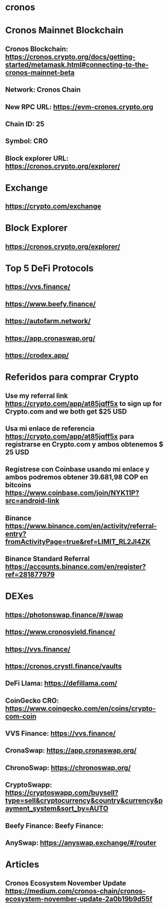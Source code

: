 # cronos

# Cronos Mainnet  Blockchain
## Cronos Blockchain: https://cronos.crypto.org/docs/getting-started/metamask.html#connecting-to-the-cronos-mainnet-beta
## Network: Cronos Chain 
## New RPC URL: https://evm-cronos.crypto.org 
## Chain ID: 25 
## Symbol: CRO 
## Block explorer URL: https://cronos.crypto.org/explorer/ 
# Exchange
## https://crypto.com/exchange
# Block Explorer 
## https://cronos.crypto.org/explorer/
# Top 5 DeFi Protocols
## https://vvs.finance/
## https://www.beefy.finance/
## https://autofarm.network/
## https://app.cronaswap.org/
## https://crodex.app/
# Referidos para comprar Crypto
## Use my referral link https://crypto.com/app/at85jqff5x to sign up for Crypto.com and we both get $25 USD 
## Usa mi enlace de referencia https://crypto.com/app/at85jqff5x para registrarse en Crypto.com y ambos obtenemos $ 25 USD
## Regístrese con Coinbase usando mi enlace y ambos podremos obtener 39.681,98 COP en bitcoins https://www.coinbase.com/join/NYK11P?src=android-link
## Binance https://www.binance.com/en/activity/referral-entry?fromActivityPage=true&ref=LIMIT_RL2JI4ZK
## Binance Standard Referral https://accounts.binance.com/en/register?ref=281877979
# DEXes
## https://photonswap.finance/#/swap
## https://www.cronosyield.finance/
## https://vvs.finance/
## https://cronos.crystl.finance/vaults
## DeFi Llama: https://defillama.com/
## CoinGecko CRO: https://www.coingecko.com/en/coins/crypto-com-coin
## VVS Finance: https://vvs.finance/
## CronaSwap: https://app.cronaswap.org/
## ChronoSwap: https://chronoswap.org/
## CryptoSwapp: https://cryptoswapp.com/buysell?type=sell&cryptocurrency&country&currency&payment_system&sort_by=AUTO
## Beefy Finance: Beefy Finance: 
## AnySwap: https://anyswap.exchange/#/router
# Articles
## Cronos Ecosystem November Update https://medium.com/cronos-chain/cronos-ecosystem-november-update-2a0b19b9d55f
